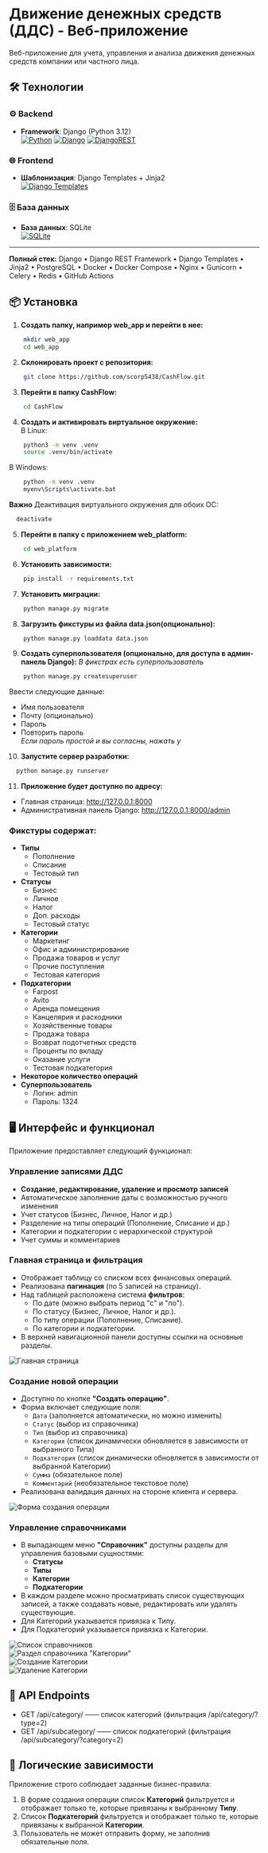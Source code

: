 # Движение денежных средств (ДДС) - Веб-приложение

Веб-приложение для учета, управления и анализа движения денежных средств компании или частного лица.

## 🛠 Технологии

### ⚙️ Backend
- **Framework**: Django (Python 3.12)  
[![Python](https://img.shields.io/badge/Python-3776AB?style=for-the-badge&logo=python&logoColor=white)](https://www.python.org/)
[![Django](https://img.shields.io/badge/Django-092E20?style=for-the-badge&logo=django&logoColor=white)](https://www.djangoproject.com/)
[![DjangoREST](https://img.shields.io/badge/Django%20REST-ff1709?style=for-the-badge&logo=django&logoColor=white)](https://www.django-rest-framework.org/)

### 🌐 Frontend
- **Шаблонизация**: Django Templates + Jinja2  
[![Django Templates](https://img.shields.io/badge/Django_Templates-092E20?style=for-the-badge&logo=django&logoColor=white)](https://docs.djangoproject.com/en/stable/topics/templates/)
 

### 🗄️ База данных
- **База данных**: SQLite  
[![SQLite](https://img.shields.io/badge/SQLite-07405E?style=for-the-badge&logo=sqlite&logoColor=white)](https://www.sqlite.org/)

---

**Полный стек:** Django • Django REST Framework • Django Templates • Jinja2 • PostgreSQL • Docker • Docker Compose • Nginx • Gunicorn • Celery • Redis • GitHub Actions
## 📦 Установка
1) **Создать папку, например web_app и перейти в нее:**
```bash
    mkdir web_app
    cd web_app
```
2) **Склонировать проект с репозитория:**
```bash
    git clone https://github.com/scorp5438/CashFlow.git
```
3) **Перейти в папку CashFlow:**
```bash
    cd CashFlow
```
4) **Создать и активировать виртуальное окружение:**  
В Linux:
```bash
    python3 -m venv .venv
    source .venv/bin/activate
```
В Windows:
```bash
    python -m venv .venv
    myenv\Scripts\activate.bat
```
**Важно** Деактивация виртуального окружения для обоих ОС:
```bash
  deactivate
```
5) **Перейти в папку с приложением web_platform:**
```bash
    cd web_platform
```
6) **Установить зависимости:**
```bash
    pip install -r requirements.txt 
```
7) **Установить миграции:**
```bash
    python manage.py migrate
```
8) **Загрузить фикстуры из файла data.json(опционально):**
```bash
    python manage.py loaddata data.json
```
9) **Создать суперпользователя (опционально, для доступа в админ-панель Django):**
*В фикстрах есть суперпользователь*
```bash
    python manage.py createsuperuser
```
Ввести следующие данные:
- Имя пользователя
- Почту (опционально)
- Пароль
- Повторить пароль  
*Если пароль простой и вы согласны, нажать y*
10) **Запустите сервер разработки:**
```bash
  python manage.py runserver
```
11) **Приложение будет доступно по адресу:**
* Главная страница: http://127.0.0.1:8000
* Административная панель Django: http://127.0.0.1:8000/admin

### Фикстуры содержат:
- **Типы**
  - Пополнение
  - Списание
  - Тестовый тип
- **Статусы**
  - Бизнес
  - Личное
  - Налог
  - Доп. расходы
  - Тестовый статус
- **Категории**
  - Маркетинг
  - Офис и администрирование
  - Продажа товаров и услуг
  - Прочие поступления
  - Тестовая категория
- **Подкатегории**
  - Farpost
  - Avito
  - Аренда помещения
  - Канцелярия и расходники
  - Хозяйственные товары
  - Продажа товара
  - Возврат подотчетных средств
  - Проценты по вкладу
  - Оказание услуги
  - Тестовая подкатегория
- **Некоторое количество операций**
- **Суперпользователь**
  - Логин: admin
  - Пароль: 1324

## 🖥️ Интерфейс и функционал

Приложение предоставляет следующий функционал:

### Управление записями ДДС
*   **Создание, редактирование, удаление и просмотр записей**
*   Автоматическое заполнение даты с возможностью ручного изменения
*   Учет статусов (Бизнес, Личное, Налог и др.)
*   Разделение на типы операций (Пополнение, Списание и др.)
*   Категории и подкатегории с иерархической структурой
*   Учет суммы и комментариев

### Главная страница и фильтрация

* Отображает таблицу со списком всех финансовых операций.
* Реализована **пагинация** (по 5 записей на страницу).
* Над таблицей расположена система **фильтров**:
    * По дате (можно выбрать период "с" и "по").
    * По статусу (Бизнес, Личное, Налог и др.).
    * По типу операции (Пополнение, Списание).
    * По категории и подкатегории.
* В верхней навигационной панели доступны ссылки на основные разделы.

![Главная страница](web_platform/screenshots/main.jpg)

### Создание новой операции

* Доступно по кнопке **"Создать операцию"**.
* Форма включает следующие поля:
    * `Дата` (заполняется автоматически, но можно изменить)
    * `Статус` (выбор из справочника)
    * `Тип` (выбор из справочника)
    * `Категория` (список динамически обновляется в зависимости от выбранного Типа)
    * `Подкатегория` (список динамически обновляется в зависимости от выбранной Категории)
    * `Сумма` (обязательное поле)
    * `Комментарий` (необязательное текстовое поле)
* Реализована валидация данных на стороне клиента и сервера.

![Форма создания операции](web_platform/screenshots/create_dds.jpg)

### Управление справочниками

* В выпадающем меню **"Справочник"** доступны разделы для управления базовыми сущностями:
    * **Статусы**
    * **Типы**
    * **Категории**
    * **Подкатегории**
* В каждом разделе можно просматривать список существующих записей, а также создавать новые, редактировать или удалять существующие.
* Для Категорий указывается привязка к Типу.
* Для Подкатегорий указывается привязка к Категории.

![Список справочников](web_platform/screenshots/directory.jpg)  
![Раздел справочника "Категории"](web_platform/screenshots/categories.jpg)  
![Создание Категории](web_platform/screenshots/create_category.jpg)   
![Удаление Категории](web_platform/screenshots/delete_category.jpg)   

## 📌 API Endpoints  
- GET /api/category/ —— список категорий (фильтрация /api/category/?type=2)
- GET /api/subcategory/ —— список подкатегорий (фильтрация /api/subcategory/?category=2)

## 🔧 Логические зависимости

Приложение строго соблюдает заданные бизнес-правила:
1.  В форме создания операции список **Категорий** фильтруется и отображает только те, которые привязаны к выбранному **Типу**.
2.  Список **Подкатегорий** фильтруется и отображает только те, которые привязаны к выбранной **Категории**.
3.  Пользователь не может отправить форму, не заполнив обязательные поля.
